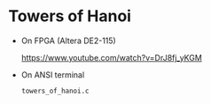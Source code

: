 Towers of Hanoi
===============

* On FPGA (Altera DE2-115)

	https://www.youtube.com/watch?v=DrJ8fj_yKGM

* On ANSI terminal

	`towers_of_hanoi.c`
